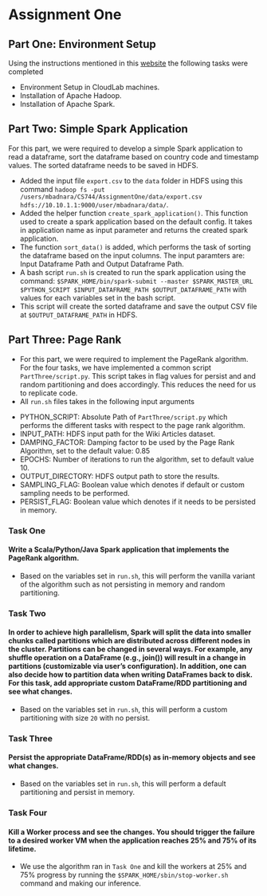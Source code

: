 # Assignment One

## Part One: Environment Setup

Using the instructions mentioned in this [website](https://pages.cs.wisc.edu/~shivaram/cs744-sp24/assignment1.html) the following tasks were completed

* Environment Setup in CloudLab machines.
* Installation of Apache Hadoop.
* Installation of Apache Spark.

## Part Two: Simple Spark Application

For this part, we were required to develop a simple Spark application to read a dataframe, sort the dataframe based on country code and timestamp values. The sorted dataframe needs to be saved in HDFS.
 
* Added the input file `export.csv` to the `data` folder in HDFS using this command `hadoop fs -put /users/mbadnara/CS744/AssignmentOne/data/export.csv hdfs://10.10.1.1:9000/user/mbadnara/data/`.
* Added the helper function `create_spark_application()`. This function used to create a spark application based on the default config. It takes in application name as input parameter and returns the created spark application.
* The function `sort_data()` is added, which performs the task of sorting the dataframe based on the input columns. The input paramters are: Input Dataframe Path and Output Dataframe Path.
* A bash script `run.sh` is created to run the spark application using the command: `$SPARK_HOME/bin/spark-submit --master $SPARK_MASTER_URL $PYTHON_SCRIPT $INPUT_DATAFRAME_PATH $OUTPUT_DATAFRAME_PATH` with values for each variables set in the bash script.
* This script will create the sorted dataframe and save the output CSV file at `$OUTPUT_DATAFRAME_PATH` in HDFS.

## Part Three: Page Rank

* For this part, we were required to implement the PageRank algorithm. For the four tasks, we have implemented a common script `PartThree/script.py`. This script takes in flag values for persist and and random partitioning and does accordingly. This reduces the need for us to replicate code.
* All `run.sh` files takes in the following input arguments
- PYTHON_SCRIPT: Absolute Path of `PartThree/script.py` which performs the different tasks with respect to the page rank algorithm.
- INPUT_PATH: HDFS input path for the Wiki Articles dataset. 
- DAMPING_FACTOR: Damping factor to be used by the Page Rank Algorithm, set to the default value: 0.85
- EPOCHS: Number of iterations to run the algorithm, set to default value 10.
- OUTPUT_DIRECTORY: HDFS output path to store the results. 
- SAMPLING_FLAG: Boolean value which denotes if default or custom sampling needs to be performed.
- PERSIST_FLAG: Boolean value which denotes if it needs to be persisted in memory.

### Task One

#### Write a Scala/Python/Java Spark application that implements the PageRank algorithm.

* Based on the variables set in `run.sh`, this will perform the vanilla variant of the algorithm such as not persisting in memory and random partitioning.

### Task Two

#### In order to achieve high parallelism, Spark will split the data into smaller chunks called partitions which are distributed across different nodes in the cluster. Partitions can be changed in several ways. For example, any shuffle operation on a DataFrame (e.g., join()) will result in a change in partitions (customizable via user’s configuration). In addition, one can also decide how to partition data when writing DataFrames back to disk. For this task, add appropriate custom DataFrame/RDD partitioning and see what changes.

* Based on the variables set in `run.sh`, this will perform a custom partitioning with size `20` with no persist.

### Task Three

#### Persist the appropriate DataFrame/RDD(s) as in-memory objects and see what changes.

* Based on the variables set in `run.sh`, this will perform a default partitioning and persist in memory.

### Task Four

#### Kill a Worker process and see the changes. You should trigger the failure to a desired worker VM when the application reaches 25% and 75% of its lifetime.

* We use the algorithm ran in `Task One` and kill the workers at 25% and 75% progress by running the `$SPARK_HOME/sbin/stop-worker.sh` command and making our inference.